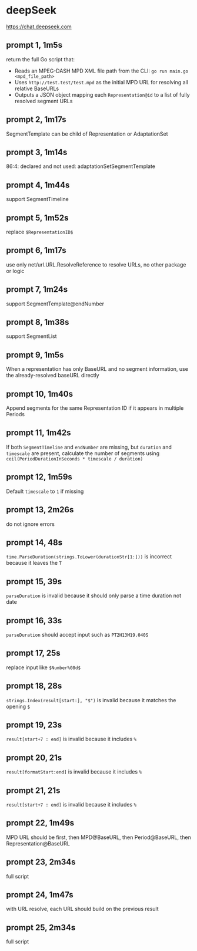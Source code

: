 # deepSeek

https://chat.deepseek.com

## prompt 1, 1m5s

return the full Go script that:
- Reads an MPEG-DASH MPD XML file path from the CLI: `go run main.go <mpd_file_path>`
- Uses `http://test.test/test.mpd` as the initial MPD URL for resolving all relative BaseURLs
- Outputs a JSON object mapping each `Representation@id` to a list of fully resolved segment URLs

## prompt 2, 1m17s

SegmentTemplate can be child of Representation or AdaptationSet

## prompt 3, 1m14s

86:4: declared and not used: adaptationSetSegmentTemplate

## prompt 4, 1m44s

support SegmentTimeline

## prompt 5, 1m52s

replace `$RepresentationID$`

## prompt 6, 1m17s

use only net/url.URL.ResolveReference to resolve URLs, no other package or logic

## prompt 7, 1m24s

support SegmentTemplate@endNumber

## prompt 8, 1m38s

support SegmentList

## prompt 9, 1m5s

When a representation has only BaseURL and no segment information, use the
already-resolved baseURL directly

## prompt 10, 1m40s

Append segments for the same Representation ID if it appears in multiple
Periods

## prompt 11, 1m42s

If both `SegmentTimeline` and `endNumber` are missing, but `duration` and
`timescale` are present, calculate the number of segments using
`ceil(PeriodDurationInSeconds * timescale / duration)`

## prompt 12, 1m59s

Default `timescale` to `1` if missing

## prompt 13, 2m26s

do not ignore errors

## prompt 14, 48s

`time.ParseDuration(strings.ToLower(durationStr[1:]))` is incorrect because it
leaves the `T`

## prompt 15, 39s

`parseDuration` is invalid because it should only parse a time duration not date

## prompt 16, 33s

`parseDuration` should accept input such as `PT2H13M19.040S`

## prompt 17, 25s

replace input like `$Number%08d$`

## prompt 18, 28s

`strings.Index(result[start:], "$")` is invalid because it matches the opening
`$`

## prompt 19, 23s

`result[start+7 : end]` is invalid because it includes `%`

## prompt 20, 21s

`result[formatStart:end]` is invalid because it includes `%`

## prompt 21, 21s

`result[start+7 : end]` is invalid because it includes `%`

## prompt 22, 1m49s

MPD URL should be first, then MPD@BaseURL, then Period@BaseURL, then
Representation@BaseURL

## prompt 23, 2m34s

full script

## prompt 24, 1m47s

with URL resolve, each URL should build on the previous result

## prompt 25, 2m34s

full script
